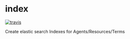 # index
[![travis](https://travis-ci.org/nypl-registry/index.svg)](https://travis-ci.org/nypl-registry/index/)

Create elastic search Indexes for Agents/Resources/Terms